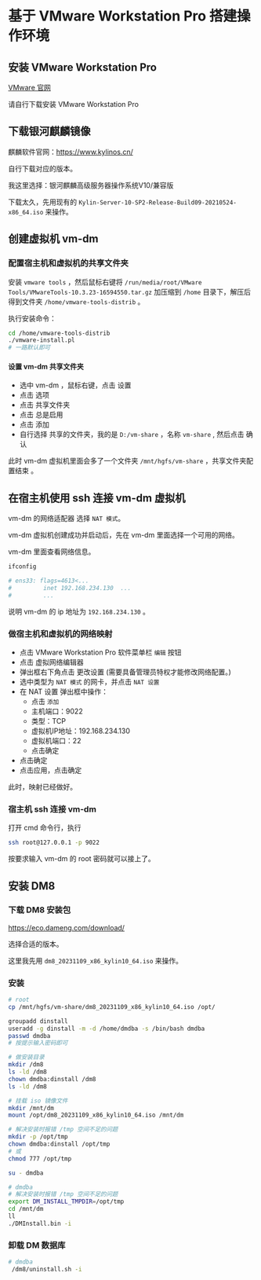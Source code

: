 # 基于 VMware Workstation Pro 搭建操作环境

## 安装 VMware Workstation Pro

[VMware 官网](https://www.vmware.com/)

请自行下载安装 VMware Workstation Pro

## 下载银河麒麟镜像

麒麟软件官网：https://www.kylinos.cn/

自行下载对应的版本。

我这里选择：银河麒麟高级服务器操作系统V10/兼容版

下载太久，先用现有的 `Kylin-Server-10-SP2-Release-Build09-20210524-x86_64.iso` 来操作。

## 创建虚拟机 vm-dm

### 配置宿主机和虚拟机的共享文件夹

安装 `vmware tools` ，然后鼠标右键将 `/run/media/root/VMware Tools/VMwareTools-10.3.23-16594550.tar.gz` 加压缩到 `/home` 目录下，解压后得到文件夹 `/home/vmware-tools-distrib` 。

执行安装命令：

```sh
cd /home/vmware-tools-distrib
./vmware-install.pl
# 一路默认即可
```

#### 设置 vm-dm 共享文件夹

- 选中 vm-dm ，鼠标右键，点击 设置
-  点击 选项
-  点击 共享文件夹
- 点击 总是启用
- 点击 添加
- 自行选择 共享的文件夹，我的是 `D:/vm-share` ，名称 `vm-share` , 然后点击 确认

此时 vm-dm 虚拟机里面会多了一个文件夹 `/mnt/hgfs/vm-share` ，共享文件夹配置结束 。

## 在宿主机使用 ssh 连接 vm-dm 虚拟机

vm-dm 的网络适配器 选择 `NAT 模式`。

vm-dm 虚拟机创建成功并启动后，先在 vm-dm 里面选择一个可用的网络。

vm-dm 里面查看网络信息。

```sh
ifconfig

# ens33: flags=4613<...
#         inet 192.168.234.130  ...
#         ...
```

说明 vm-dm 的 ip 地址为 `192.168.234.130` 。

### 做宿主机和虚拟机的网络映射

- 点击 VMware Workstation Pro 软件菜单栏 `编辑` 按钮
- 点击 虚拟网络编辑器
- 弹出框右下角点击 更改设置 (需要具备管理员特权才能修改网络配置。)
- 选中类型为 `NAT 模式` 的网卡，并点击 `NAT 设置`
- 在 NAT 设置 弹出框中操作：
  - 点击 `添加`
  - 主机端口：9022
  - 类型：TCP
  - 虚拟机IP地址：192.168.234.130
  - 虚拟机端口：22
  - 点击确定
- 点击确定
- 点击应用，点击确定

此时，映射已经做好。

### 宿主机 ssh 连接 vm-dm

打开 cmd 命令行，执行

```sh
ssh root@127.0.0.1 -p 9022
```

按要求输入 vm-dm 的 root 密码就可以接上了。

## 安装 DM8
### 下载 DM8 安装包

https://eco.dameng.com/download/

选择合适的版本。

这里我先用 `dm8_20231109_x86_kylin10_64.iso` 来操作。

### 安装

```sh
# root
cp /mnt/hgfs/vm-share/dm8_20231109_x86_kylin10_64.iso /opt/

groupadd dinstall
useradd -g dinstall -m -d /home/dmdba -s /bin/bash dmdba
passwd dmdba
# 按提示输入密码即可

# 做安装目录
mkdir /dm8
ls -ld /dm8
chown dmdba:dinstall /dm8
ls -ld /dm8

# 挂载 iso 镜像文件
mkdir /mnt/dm
mount /opt/dm8_20231109_x86_kylin10_64.iso /mnt/dm

# 解决安装时报错 /tmp 空间不足的问题
mkdir -p /opt/tmp
chown dmdba:dinstall /opt/tmp
# 或
chmod 777 /opt/tmp

su - dmdba

# dmdba
# 解决安装时报错 /tmp 空间不足的问题
export DM_INSTALL_TMPDIR=/opt/tmp
cd /mnt/dm
ll
./DMInstall.bin -i
```

### 卸载 DM 数据库

```sh
# dmdba
 /dm8/uninstall.sh -i
```
